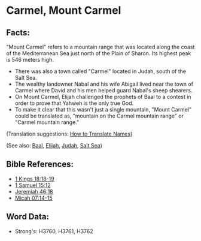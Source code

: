 # Carmel, Mount Carmel #

## Facts: ##

"Mount Carmel" refers to a mountain range that was located along the coast of the Mediterranean Sea just north of the Plain of Sharon. Its highest peak is 546 meters high.

* There was also a town called "Carmel" located in Judah, south of the Salt Sea.
* The wealthy landowner Nabal and his wife Abigail lived near the town of Carmel where David and his men helped guard Nabal's sheep shearers.
* On Mount Carmel, Elijah challenged the prophets of Baal to a contest in order to prove that Yahweh is the only true God.
* To make it clear that this wasn't just a single mountain, "Mount Carmel" could be translated as, "mountain on the Carmel mountain range" or "Carmel mountain range."

(Translation suggestions: [How to Translate Names](rc://en/ta/man/translate/translate-names))

(See also: [Baal](../names/baal.md), [Elijah](../names/elijah.md), [Judah](../names/judah.md), [Salt Sea](../names/saltsea.md))

## Bible References: ##

* [1 Kings 18:18-19](rc://en/tn/help/1ki/18/18)
* [1 Samuel 15:12](rc://en/tn/help/1sa/15/12)
* [Jeremiah 46:18](rc://en/tn/help/jer/46/18)
* [Micah 07:14-15](rc://en/tn/help/mic/07/14)

## Word Data: ##

* Strong's: H3760, H3761, H3762
